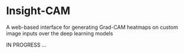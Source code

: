 # Insight-CAM
A web-based interface for generating Grad-CAM heatmaps on custom image inputs over the deep learning models

IN PROGRESS ...
